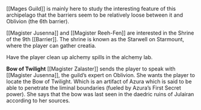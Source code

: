 [[Mages Guild]] is mainly here to study the interesting feature of this archipelago that the barriers seem to be relatively loose between it and Oblivion (the 6th barrier).

[[Magister Jusenna]] and [[Magister Reeh-Fen]] are interested in the Shrine of the 9th [[Barrier]]. The shrine is known as the Starwell on Starmount, where the player can gather creatia.

Have the player clean up alchemy spills in the alchemy lab.

**Bow of Twilight**
[[Magister Zalaster]] sends the player to speak with [[Magister Jusenna]], the guild’s expert on Oblivion. She wants the player to locate the Bow of Twilight. Which is an artifact of Azura which is said to be able to penetrate the liminal boundaries (fueled by Azura’s First Secret power). She says that the bow was last seen in the daedric ruins of Julairan according to her sources.